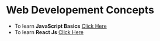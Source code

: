 # Web Developement Concepts

- To learn **JavaScript Basics** <a href="https://github.com/princebansal7/Learn-JavaScript" target="_blank">Click Here</a>
- To learn **React Js** <a href="https://github.com/princebansal7/Learn-React" target="_blank">Click Here</a>


